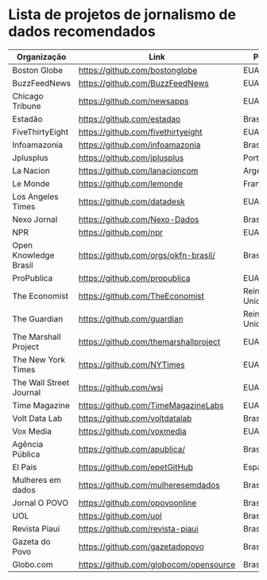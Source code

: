 # Lista de projetos de jornalismo de dados recomendados

Organização | Link | País
--------- | ------ | ------
Boston Globe | https://github.com/bostonglobe | EUA
BuzzFeedNews | https://github.com/BuzzFeedNews | EUA
Chicago Tribune | https://github.com/newsapps | EUA
Estadão | https://github.com/estadao | Brasil
FiveThirtyEight | https://github.com/fivethirtyeight | EUA
Infoamazonia | https://github.com/infoamazonia | Brasil
Jplusplus | https://github.com/jplusplus | Portugal
La Nacion | https://github.com/lanacioncom | Argentina
Le Monde | https://github.com/lemonde | França
Los Angeles Times | https://github.com/datadesk | EUA
Nexo Jornal | https://github.com/Nexo-Dados | Brasil
NPR | https://github.com/npr | EUA
Open Knowledge Brasil | https://github.com/orgs/okfn-brasil/ | Brasil
ProPublica | https://github.com/propublica | EUA
The Economist | https://github.com/TheEconomist | Reino Unido
The Guardian | https://github.com/guardian | Reino Unido
The Marshall Project | https://github.com/themarshallproject | EUA
The New York Times | https://github.com/NYTimes | EUA
The Wall Street Journal | https://github.com/wsj | EUA
Time Magazine | https://github.com/TimeMagazineLabs | EUA
Volt Data Lab | https://github.com/voltdatalab | Brasil
Vox Media | https://github.com/voxmedia | EUA
Agência Pública | https://github.com/apublica/ | Brasil
El Pais | https://github.com/epetGitHub | Espanha
Mulheres em dados | https://github.com/mulheresemdados | Brasil
Jornal O POVO | https://github.com/opovoonline | Brasil
UOL | https://github.com/uol | Brasil
Revista Piauí | https://github.com/revista-piaui | Brasil
Gazeta do Povo | https://github.com/gazetadopovo | Brasil
Globo.com | https://github.com/globocom/opensource | Brasil
